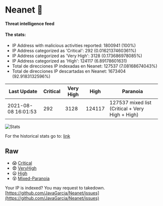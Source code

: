 # Neanet :hocho:
#### Threat intelligence feed
#### The stats:

- IP Address with malicious activities reported: 1800941 (100%)
- IP Address categorized as 'Critical':  292 (0.0162137460361%)
- IP Address categorized as 'Very High':  3128 (0.173686978085%)
- IP Address categorized as 'High':  124117 (6.89178601631)
- Total de direcciones IP indexadas en Neanet:  127537 (7.08168674043%)
- Total de direcciones IP descartadas en Neanet:  1673404 (92.9183132596%)

| Last Update | Critical | Very High | High | Paranoia |
| --- | --- | --- | --- | --- |
| 2021-08-08 16:01:53 | 292 | 3128 | 124117 | 127537 mixed list (Critical + Very High + High)|

![Stats](https://docs.google.com/spreadsheets/d/e/2PACX-1vSnaNMIXVabIpDJjufMlzH7poXnshF3mgd8Is1g9ytUEzVsP5my4Trn8f-xkoLLQ38xpL3HtmUexLo6/pubchart?oid=501124687&format=image)

For the historical stats go to: [link](/stats.csv)
## Raw
- :scream: [Critical](https://raw.githubusercontent.com/JavaGarcia/Neanet/master/blacklists/neanet_critical.txt)
- :fearful: [VeryHigh](https://raw.githubusercontent.com/JavaGarcia/Neanet/master/blacklists/neanet_veryHigh.txtt)
- :frowning: [High](https://raw.githubusercontent.com/JavaGarcia/Neanet/master/blacklists/neanet_high.txt)
- :dizzy_face: [Mixed-Paranoia](https://raw.githubusercontent.com/JavaGarcia/Neanet/master/blacklists/neanet_all.txt)


Your IP is indexed? You may request to takedown. [https://github.com/JavaGarcia/Neanet/issues](https://github.com/JavaGarcia/Neanet/issues)






























































































































































































































































































































































































































































































































































































































































































































































































































































































































































































































































































































































































































































































































































































































































































































































































































































































































































































































































































































































































































































































































































































































































































































































































































































































































































































































































































































































































































































































































































































































































































































































































































































































































































































































































































































































































































































































































































































































































































































































































































































































































































































































































































































































































































































































































































































































































































































































































































































































































































































































































































































































































































































































































































































































































































































































































































































































































































































































































































































































































































































































































































































































































































































































































































































































































































































































































































































































































































































































































































































































































































































































































































































































































































































































































































































































































































































































































































































































































































































































































































































































































































































































































